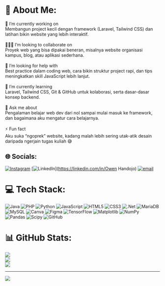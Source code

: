 # 💫 About Me:
🔭 I’m currently working on<br>Membangun project kecil dengan framework (Laravel, Tailwind CSS) dan latihan bikin website yang lebih interaktif.<br><br>🧑‍🤝‍🧑 I’m looking to collaborate on<br>Proyek web yang bisa dipakai beneran, misalnya website organisasi kampus, blog, atau aplikasi sederhana.<br><br>🤝 I’m looking for help with<br>Best practice dalam coding web, cara bikin struktur project rapi, dan tips meningkatkan skill JavaScript lebih lanjut.<br><br>🌱 I’m currently learning<br>Laravel, Tailwind CSS, Git & GitHub untuk kolaborasi, serta dasar-dasar konsep backend.<br><br>💬 Ask me about<br>Pengalaman belajar web dev dari nol sampai mulai masuk ke framework, dan bagaimana aku mengatur cara belajarnya.<br><br>⚡ Fun fact<br>Aku suka “ngoprek” website, kadang malah lebih sering utak-atik desain daripada ngerjain tugas kuliah 😅


## 🌐 Socials:
[![Instagram](https://img.shields.io/badge/Instagram-%23E4405F.svg?logo=Instagram&logoColor=white)](https://instagram.com/owenhandojo) [![LinkedIn](https://img.shields.io/badge/LinkedIn-%230077B5.svg?logo=linkedin&logoColor=white)](https://linkedin.com/in/Owen Handojo) [![email](https://img.shields.io/badge/Email-D14836?logo=gmail&logoColor=white)](mailto:owen.handojo@gmail.com) 

# 💻 Tech Stack:
![Java](https://img.shields.io/badge/java-%23ED8B00.svg?style=for-the-badge&logo=openjdk&logoColor=white) ![PHP](https://img.shields.io/badge/php-%23777BB4.svg?style=for-the-badge&logo=php&logoColor=white) ![Python](https://img.shields.io/badge/python-3670A0?style=for-the-badge&logo=python&logoColor=ffdd54) ![JavaScript](https://img.shields.io/badge/javascript-%23323330.svg?style=for-the-badge&logo=javascript&logoColor=%23F7DF1E) ![HTML5](https://img.shields.io/badge/html5-%23E34F26.svg?style=for-the-badge&logo=html5&logoColor=white) ![CSS3](https://img.shields.io/badge/css3-%231572B6.svg?style=for-the-badge&logo=css3&logoColor=white) ![.Net](https://img.shields.io/badge/.NET-5C2D91?style=for-the-badge&logo=.net&logoColor=white) ![MariaDB](https://img.shields.io/badge/MariaDB-003545?style=for-the-badge&logo=mariadb&logoColor=white) ![MySQL](https://img.shields.io/badge/mysql-4479A1.svg?style=for-the-badge&logo=mysql&logoColor=white) ![Canva](https://img.shields.io/badge/Canva-%2300C4CC.svg?style=for-the-badge&logo=Canva&logoColor=white) ![Figma](https://img.shields.io/badge/figma-%23F24E1E.svg?style=for-the-badge&logo=figma&logoColor=white) ![TensorFlow](https://img.shields.io/badge/TensorFlow-%23FF6F00.svg?style=for-the-badge&logo=TensorFlow&logoColor=white) ![Matplotlib](https://img.shields.io/badge/Matplotlib-%23ffffff.svg?style=for-the-badge&logo=Matplotlib&logoColor=black) ![NumPy](https://img.shields.io/badge/numpy-%23013243.svg?style=for-the-badge&logo=numpy&logoColor=white) ![Pandas](https://img.shields.io/badge/pandas-%23150458.svg?style=for-the-badge&logo=pandas&logoColor=white) ![Scipy](https://img.shields.io/badge/SciPy-%230C55A5.svg?style=for-the-badge&logo=scipy&logoColor=%white) ![GitHub](https://img.shields.io/badge/github-%23121011.svg?style=for-the-badge&logo=github&logoColor=white)
# 📊 GitHub Stats:
![](https://github-readme-stats.vercel.app/api?username=thatguynewo&theme=dark&hide_border=false&include_all_commits=true&count_private=true)<br/>
![](https://nirzak-streak-stats.vercel.app/?user=thatguynewo&theme=dark&hide_border=false)<br/>
![](https://github-readme-stats.vercel.app/api/top-langs/?username=thatguynewo&theme=dark&hide_border=false&include_all_commits=true&count_private=true&layout=compact)

---
[![](https://visitcount.itsvg.in/api?id=thatguynewo&icon=0&color=0)](https://visitcount.itsvg.in)

<!-- Proudly created with GPRM ( https://gprm.itsvg.in ) -->
